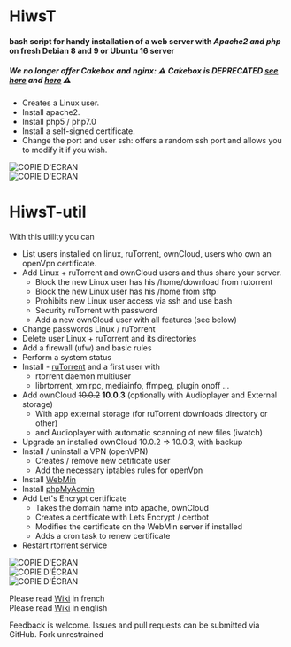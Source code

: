 # HiwsT
#### bash script for handy installation of a web server with _Apache2 and php_  on fresh Debian 8 and 9 or Ubuntu 16 server

##### We no longer offer Cakebox and nginx: :warning: Cakebox is DEPRECATED <a href="https://github.com/cakebox/cakebox">see here</a> and <a href="https://github.com/cakebox/cakebox/issues/216">here</a> :warning:  

- Creates a Linux user.
- Install apache2.
- Install php5 / php7.0
- Install a self-signed certificate.
- Change the port and user ssh: offers a random ssh port and allows you to modify it if you wish.

![COPIE D'ECRAN](https://github.com/Patlol/Handy-Install-Web-Server-ruTorrent-/wiki/png/HiwsT-intro2.png)  
![COPIE D'ECRAN](https://github.com/Patlol/Handy-Install-Web-Server-ruTorrent-/wiki/png/HiwsT-port.png)  

# HiwsT-util
With this utility you can  
- List users installed on linux, ruTorrent, ownCloud, users who own an openVpn certificate.
- Add Linux + ruTorrent and ownCloud users and thus share your server.  
  - Block the new Linux user has his /home/download from rutorrent  
  - Block the new Linux user has his /home from sftp  
  - Prohibits new Linux user access via ssh and use bash
  - Security ruTorrent with password
  - Add a new ownCloud user with all features (see below)
- Change passwords Linux / ruTorrent
- Delete user Linux + ruTorrent and its directories
- Add a firewall (ufw) and basic rules
- Perform a system status
- Install - <a href="https://github.com/Novik/ruTorrent/">ruTorrent</a> and a first user with
  - rtorrent daemon multiuser
  - librtorrent, xmlrpc, mediainfo, ffmpeg, plugin onoff ...
- Add ownCloud ~~10.0.2~~ **10.0.3** (optionally with Audioplayer and External storage)
  - With app external storage (for ruTorrent downloads directory or other)
  - and Audioplayer with automatic scanning of new files (iwatch)
- Upgrade an installed ownCloud 10.0.2 => 10.0.3, with backup
- Install / uninstall a VPN (openVPN)
  - Creates / remove new cetificate user
  - Add the necessary iptables rules for openVpn
- Install <a href="http://www.webmin.com/">WebMin</a>
- Install <a href="http://www.phpmyadmin.net/">phpMyAdmin</a>
- Add Let's Encrypt certificate
  - Takes the domain name into apache, ownCloud
  - Creates a certificate with Lets Encrypt / certbot
  - Modifies the certificate on the WebMin server if installed
  - Adds a cron task to renew certificate
- Restart rtorrent service  

![COPIE D'ECRAN](https://github.com/Patlol/Handy-Install-Web-Server-ruTorrent-/wiki/png/HiwsTU-main-menu2.png)  
![COPIE D'ÉCRAN](https://github.com/Patlol/Handy-Install-Web-Server-ruTorrent-/wiki/png/Capture2017-07-02_01:07:57.png)  
![COPIE D'ÉCRAN](https://github.com/Patlol/Handy-Install-Web-Server-ruTorrent-/wiki/png/Capture2017-07-02_01:08:15.png)

Please read <a href="https://github.com/Patlol/Install-Handy-Web-Server-ruTorrent-/wiki/Home">Wiki</a> in french  
Please read <a href="https://github.com/Patlol/Install-Handy-Web-Server-ruTorrent-/wiki/Home-en">Wiki</a> in english

Feedback is welcome. Issues and pull requests can be submitted via GitHub. Fork unrestrained
